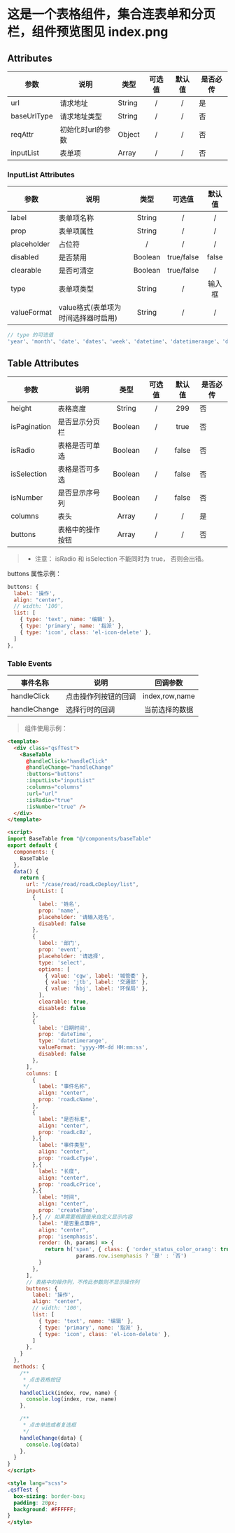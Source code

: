 
# 这是一个表格组件，集合连表单和分页栏，组件预览图见 index.png

## Attributes

参数     | 说明 | 类型 | 可选值 | 默认值  | 是否必传
-------- | ----- | ----- |:-----:|:-----:|----
url  | 请求地址 | String | / | / | 是
baseUrlType | 请求地址类型 | String | / | / | 否
reqAttr | 初始化时url的参数 | Object | / | / | 否
inputList  | 表单项 | Array | / | / | 否

### InputList Attributes

参数     | 说明 | 类型 | 可选值 | 默认值
-------- | ----- |:-----:|:-----:|:-----:
label  | 表单项名称 | String | / | /
prop  | 表单项属性 | String | / | /
placeholder  | 占位符 | / | / | /
disabled  | 是否禁用 | Boolean | true/false | false
clearable | 是否可清空 | Boolean | true/false | /
type | 表单项类型 | String | / | 输入框
valueFormat | value格式(表单项为时间选择器时启用) | String | / | /

```javascript
// type 的可选值
'year'、'month'、'date'、'dates'、'week'、'datetime'、'datetimerange'、'daterange'、'monthrange'"
```

## Table Attributes

参数     | 说明 | 类型 | 可选值 | 默认值 | 是否必传
-------- | ----- |:-----:|:-----:|:-----:|----
height  | 表格高度 | String | / | 299 | 否
isPagination | 是否显示分页栏 | Boolean | / | true | 否
isRadio | 表格是否可单选 | Boolean | / | false | 否
isSelection | 表格是否可多选 | Boolean | / | false | 否
isNumber | 是否显示序号列 | Boolean | / | false | 否
columns  | 表头 | Array | / | / | 是
buttons  | 表格中的操作按钮 | Array | / | /|否

>- 注意： isRadio 和 isSelection 不能同时为 true， 否则会出错。

buttons 属性示例：

```javascript
buttons: {
  label: '操作',
  align: "center",
  // width: '100',
  list: [
    { type: 'text', name: '编辑' },
    { type: 'primary', name: '指派' },
    { type: 'icon', class: 'el-icon-delete' },
  ]
},
```

### Table Events

事件名称 | 说明 | 回调参数
-------- | ----- |:-----:|
handleClick  | 点击操作列按钮的回调 | index,row,name |
handleChange | 选择行时的回调  |   当前选择的数据 |

> 组件使用示例：

```html
<template>
  <div class="qsfTest">
    <BaseTable
      @handleClick="handleClick"
      @handleChange="handleChange"
      :buttons="buttons"
      :inputList="inputList"
      :columns="columns"
      :url="url"
      :isRadio="true"
      :isNumber="true" />
  </div>
</template>

<script>
import BaseTable from "@/components/baseTable"
export default {
  components: {
    BaseTable
  },
  data() {
    return {
      url: "/case/road/roadLcDeploy/list",
      inputList: [
        {
          label: '姓名',
          prop: 'name',
          placeholder: '请输入姓名',
          disabled: false
        },
        {
          label: '部门',
          prop: 'event',
          placeholder: '请选择',
          type: 'select',
          options: [
            { value: 'cgw', label: '城管委' },
            { value: 'jtb', label: '交通部' },
            { value: 'hbj', label: '环保局' },
          ],
          clearable: true,
          disabled: false
        },
        {
          label: '日期时间',
          prop: 'dateTime',
          type: 'datetimerange',
          valueFormat: 'yyyy-MM-dd HH:mm:ss',
          disabled: false
        },
      ],
      columns: [
        {
          label: "事件名称",
          align: "center",
          prop: 'roadLcName',
        },
        {
          label: "是否标准",
          align: "center",
          prop: 'roadLcBz',
        },{
          label: "事件类型",
          align: "center",
          prop: 'roadLcType',
        },{
          label: "长度",
          align: "center",
          prop: 'roadLcPrice',
        },{
          label: "时间",
          align: "center",
          prop: 'createTime',
        },{ // 如果需要根据值来自定义显示内容
          label: "是否重点事件",
          align: "center",
          prop: 'isemphasis',
          render: (h, params) => {
            return h('span', { class: { 'order_status_color_orang': true }},
                      params.row.isemphasis ? '是' : '否')
          }
        },
      ],
      // 表格中的操作列，不传此参数则不显示操作列
      buttons: {
        label: '操作',
        align: "center",
        // width: '100',
        list: [
          { type: 'text', name: '编辑' },
          { type: 'primary', name: '指派' },
          { type: 'icon', class: 'el-icon-delete' },
        ]
      },
    }
  },
  methods: {
    /**
     * 点击表格按钮
     */
    handleClick(index, row, name) {
      console.log(index, row, name)
    },

    /**
     * 点击单选或者复选框
     */
    handleChange(data) {
      console.log(data)
    },
  }
}
</script>

<style lang="scss">
.qsfTest {
  box-sizing: border-box;
  padding: 20px;
  background: #FFFFFF;
}
</style>

```
